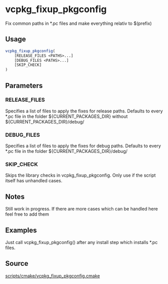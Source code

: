 # vcpkg_fixup_pkgconfig

Fix common paths in *.pc files and make everything relativ to $(prefix)

## Usage
```cmake
vcpkg_fixup_pkgconfig(
    [RELEASE_FILES <PATHS>...]
    [DEBUG_FILES <PATHS>...]
    [SKIP_CHECK]
)
```

## Parameters
### RELEASE_FILES
Specifies a list of files to apply the fixes for release paths.
Defaults to every *.pc file in the folder ${CURRENT_PACKAGES_DIR} without ${CURRENT_PACKAGES_DIR}/debug/

### DEBUG_FILES
Specifies a list of files to apply the fixes for debug paths.
Defaults to every *.pc file in the folder ${CURRENT_PACKAGES_DIR}/debug/

### SKIP_CHECK
Skips the library checks in vcpkg_fixup_pkgconfig. Only use if the script itself has unhandled cases.

## Notes
Still work in progress. If there are more cases which can be handled here feel free to add them

## Examples
Just call vcpkg_fixup_pkgconfig() after any install step which installs *.pc files.

## Source
[scripts/cmake/vcpkg_fixup_pkgconfig.cmake](https://github.com/Microsoft/vcpkg/blob/master/scripts/cmake/vcpkg_fixup_pkgconfig.cmake)
